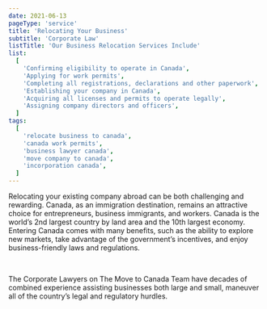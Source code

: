 ```yaml
---
date: 2021-06-13
pageType: 'service'
title: 'Relocating Your Business'
subtitle: 'Corporate Law'
listTitle: 'Our Business Relocation Services Include'
list:
  [
    'Confirming eligibility to operate in Canada',
    'Applying for work permits',
    'Completing all registrations, declarations and other paperwork',
    'Establishing your company in Canada',
    'Acquiring all licenses and permits to operate legally',
    'Assigning company directors and officers',
  ]
tags:
  [
    'relocate business to canada',
    'canada work permits',
    'business lawyer canada',
    'move company to canada',
    'incorporation canada',
  ]
---
```


Relocating your existing company abroad can be both challenging and rewarding. Canada, as an immigration destination, remains an attractive choice for entrepreneurs, business immigrants, and workers. Canada is the world’s 2nd largest country by land area and the 10th largest economy. Entering Canada comes with many benefits, such as the ability to explore new markets, take advantage of the government’s incentives, and enjoy business-friendly laws and regulations.

<br/>

The Corporate Lawyers on The Move to Canada Team have decades of combined experience assisting businesses both large and small, maneuver all of the country’s legal and regulatory hurdles.
